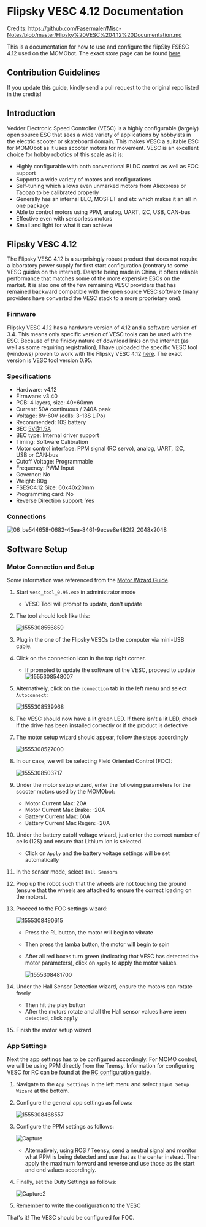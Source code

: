 # Flipsky VESC 4.12 Documentation

Credits: <https://github.com/Fasermaler/Misc-Notes/blob/master/Flipsky%20VESC%204.12%20Documentation.md>

This is a documentation for how to use and configure the flipSky FSESC 4.12 used on the MOMObot. The exact store page can be found [here](<https://flipsky.net/products/torque-esc-vesc-%C2%AE-bldc-electronic-speed-controller> ). 

## Contribution Guidelines

If you update this guide, kindly send a pull request to the original repo listed in the credits!

## Introduction

Vedder Electronic Speed Controller (VESC) is a highly configurable (largely) open source ESC that sees a wide variety of applications by hobbyists in the electric scooter or skateboard domain. This makes VESC a suitable ESC for MOMObot as it uses scooter motors for movement. VESC is an excellent choice for hobby robotics of this scale as it is:

- Highly configurable with both conventional BLDC control as well as FOC support
- Supports a wide variety of motors and configurations
- Self-tuning which allows even unmarked motors from Aliexpress or Taobao to be calibrated properly
- Generally has an internal BEC, MOSFET and etc which makes it an all in one package 
- Able to control motors using PPM, analog, UART, I2C, USB, CAN-bus
- Effective even with sensorless motors
- Small and light for what it can achieve



## Flipsky VESC 4.12

The Flipsky VESC 4.12 is a surprisingly robust product that does not require a laboratory power supply for first start configuration (contrary to some VESC guides on the internet). Despite being made in China, it offers reliable performance that matches some of the more expensive ESCs on the market. It is also one of the few remaining VESC providers that has remained backward compatible with the open source VESC software (many providers have converted the VESC stack to a more proprietary one).

### Firmware

Flipsky VESC 4.12 has a hardware version of 4.12 and a software version of 3.4. This means only specific version of VESC tools can be used with the ESC. Because of the finicky nature of download links on the internet (as well as some requiring registration), I have uploaded the specific VESC tool (windows) proven to work with the Flipsky VESC 4.12 [here](https://drive.google.com/file/d/1Co-ZkWsYtM6cXchykglwBf2F281r1QB_/view?usp=sharing). The exact version is VESC tool version 0.95.

### Specifications

- Hardware: v4.12
- Firmware: v3.40
- PCB: 4 layers, size: 40*60mm
- Current: 50A continuous / 240A peak
- Voltage: 8V-60V (cells: 3-13S LiPo)
- Recommended: 10S battery
- BEC 5V@1.5A
- BEC type: Internal driver support
- Timing: Software Calibration
- Motor control interface: PPM signal (RC servo), analog, UART, I2C,    USB or CAN‐bus
- Cutoff Voltage: Programmable
- Frequency: PWM Input
- Governor: No
- Weight: 80g
- FSESC4.12 Size: 60x40x20mm
- Programming card: No
- Reverse Direction support: Yes

### Connections

![06_be544658-0682-45ea-8461-9ecee8e482f2_2048x2048](assets/06_be544658-0682-45ea-8461-9ecee8e482f2_2048x2048.jpg)



## Software Setup

### Motor Connection and Setup

Some information was referenced from the [Motor Wizard Guide](<https://cdn.shopify.com/s/files/1/0011/4039/1996/files/Motor_Setup_Wizard.pdf?11313553160569203029> ).

1. Start ```vesc_tool_0.95.exe``` in administrator mode

   - VESC Tool will prompt to update, don't update

2. The tool should look like this:

   ![1555308556859](assets/1555308556859.png)

3. Plug in the one of the Flipsky VESCs to the computer via mini-USB cable. 

4. Click on the connection icon in the top right corner.

   - If prompted to update the software of the VESC, proceed to update![1555308548007](assets/1555308548007.png)

5. Alternatively, click on the ```connection``` tab in the left menu and select ```Autoconnect```:

   ![1555308539968](assets/1555308539968.png)

6. The VESC should now have a lit green LED. If there isn't a lit LED, check if the drive has been installed correctly or if the product is defective

7. The motor setup wizard should appear, follow the steps accordingly

   ![1555308527000](assets/1555308527000.png)

8. In our case, we will be selecting Field Oriented Control (FOC):

   ![1555308503717](assets/1555308503717.png)

9. Under the motor setup wizard, enter the following parameters for the scooter motors used by the MOMObot:

   - Motor Current Max: 20A
   - Motor Current Max Brake: -20A
   - Battery Current Max: 60A
   - Battery Current Max Regen: -20A

10. Under the battery cutoff voltage wizard, just enter the correct number of cells (12S) and ensure that Lithium Ion is selected. 

    - Click on ```Apply``` and the battery voltage settings will be set automatically

11. In the sensor mode, select ```Hall Sensors```

12. Prop up the robot such that the wheels are not touching the ground (ensure that the wheels are attached to ensure the correct loading on the motors). 

13. Proceed to the FOC settings wizard:

    ![1555308490615](assets/1555308490615.png)

    - Press the RL button, the motor will begin to vibrate

    - Then press the lamba button, the motor will begin to spin

    - After all red boxes turn green (indicating that VESC has detected the motor parameters), click on ```apply``` to apply the motor values.

      ![1555308481700](assets/1555308481700.png)

14. Under the Hall Sensor Detection wizard, ensure the motors can rotate freely

    - Then hit the play button
    - After the motors rotate and all the Hall sensor values have been detected, click `apply`

15. Finish the motor setup wizard



### App Settings

Next the app settings has to be configured accordingly. For MOMO control, we will be using PPM directly from the Teensy. Information for configuring VESC for RC can be found at the [RC configuration guide](<https://cdn.shopify.com/s/files/1/0011/4039/1996/files/Input_Setup_Wizard_for_single_VESC_using_a_PPM_signal_radio_controller.pdf?11313553160569203029> ).

1. Navigate to the `App Settings` in the left menu and select `Input Setup Wizard` at the bottom.

2. Configure the general app settings as follows:

   ![1555308468557](assets/1555308468557.png)

3. Configure the PPM settings as follows:

   ![Capture](assets/Capture.PNG)

   -  Alternatively, using ROS / Teensy, send a neutral signal and monitor what PPM is being detected and use that as the center instead. Then apply the maximum forward and reverse and use those as the start and end values accordingly.

4. Finally, set the Duty Settings as follows:

   ![Capture2](assets/Capture2.PNG)

5. Remember to write the configuration to the VESC



That's it! The VESC should be configured for FOC.
